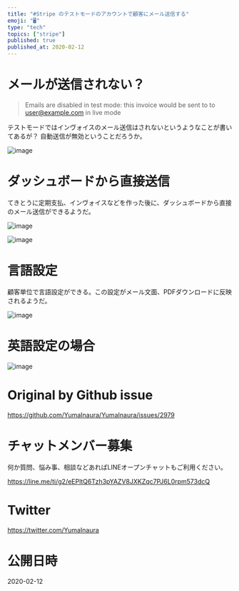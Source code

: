 ```yaml
---
title: "#Stripe のテストモードのアカウントで顧客にメール送信する"
emoji: "🖥"
type: "tech"
topics: ["stripe"]
published: true
published_at: 2020-02-12
---
```


# メールが送信されない？

>Emails are disabled in test mode: this invoice would be sent to to user@example.com in live mode

テストモードではインヴォイスのメール送信はされないというようなことが書いてあるが？ 自動送信が無効ということだろうか。

![image](https://user-images.githubusercontent.com/13635059/74207404-d8082400-4cc2-11ea-9ec4-b04c4eb16aac.png)

# ダッシュボードから直接送信

てきとうに定期支払、インヴォイスなどを作った後に、ダッシュボードから直接のメール送信ができるようだ。

![image](https://user-images.githubusercontent.com/13635059/74206408-9bd2c480-4cbe-11ea-9041-35182a04d129.png)

![image](https://user-images.githubusercontent.com/13635059/74207383-bdce4600-4cc2-11ea-9ad6-52dabe587279.png)

# 言語設定

顧客単位で言語設定ができる。この設定がメール文面、PDFダウンロードに反映されるようだ。

![image](https://user-images.githubusercontent.com/13635059/74207480-287f8180-4cc3-11ea-8ba5-7461d01b21ba.png)


# 英語設定の場合

![image](https://user-images.githubusercontent.com/13635059/74207503-40570580-4cc3-11ea-9753-d7f529a02cc5.png)


# Original by Github issue

https://github.com/YumaInaura/YumaInaura/issues/2979








<!-- Update From Qiita API -->

# チャットメンバー募集


何か質問、悩み事、相談などあればLINEオープンチャットもご利用ください。

https://line.me/ti/g2/eEPltQ6Tzh3pYAZV8JXKZqc7PJ6L0rpm573dcQ





# Twitter


https://twitter.com/YumaInaura


<!-- Update From Qiita API -->



# 公開日時

2020-02-12
